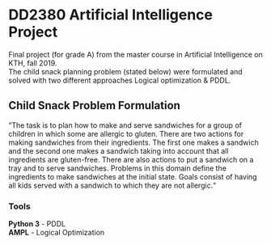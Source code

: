 # DD2380 Artificial Intelligence Project
Final project (for grade A) from the master course in Artificial Intelligence on KTH, fall 2019. <br/>
The child snack planning problem (stated below) were formulated and solved with two different approaches Logical optimization & PDDL.

## Child Snack Problem Formulation
“The task is to plan how to make and serve sandwiches for a group of children in which some are allergic to gluten. There are two actions for making sandwiches from their ingredients. The first one makes a sandwich and the second one makes a sandwich taking into account that all ingredients are gluten-free. There are also actions to put a sandwich on a tray and to serve sandwiches.
Problems in this domain define the ingredients to make sandwiches at the initial state. Goals consist of having all kids served with a sandwich to which they are not allergic.“


### Tools
**Python 3** - PDDL <br/>
**AMPL** - Logical Optimization
